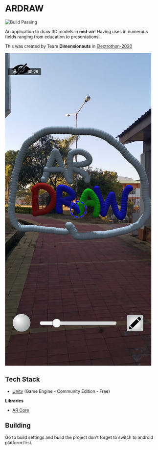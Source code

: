 # ARDRAW
![Build Passing](https://camo.githubusercontent.com/cfcaf3a99103d61f387761e5fc445d9ba0203b01/68747470733a2f2f7472617669732d63692e6f72672f6477796c2f657374612e7376673f6272616e63683d6d6173746572)


An application to draw 3D models in **mid-air**! Having uses in numerous
fields ranging from education to presentations.

This was created by Team **Dimensionauts** in [Electrothon-2020](https://www.google.com/url?sa=t&rct=j&q=&esrc=s&source=web&cd=3&cad=rja&uact=8&ved=2ahUKEwj56fqX2bLnAhWl6XMBHaEBBrwQFjACegQIAxAB&url=https%3A%2F%2Fnith.ac.in%2Fspec%2Fhackathon.html&usg=AOvVaw3BorhXbp4gYngNL9P_BSlN)

![AR draw demo](ardraw.jpg)

## Tech Stack
- [Unity](https://unity.com) (Game Engine - Community Edition - Free)

**Libraries**
- [AR Core](https://developers.google.com/ar)

## Building
Go to build settings and build the project don't forget to switch to
android platform first.

